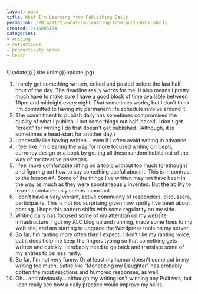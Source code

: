 ```yaml
---
layout: page
title: What I'm Learning from Publishing Daily
permalink: /2014/11/23/what-im-learning-from-publishing-daily
created: 1416805174
categories:
- writing
- reflections
- productivity hacks
- ceptr
---
```


![update]({{ site.urlimg}}update.jpg)

1. I rarely get something written, edited and posted before the last half-hour of the day.  The deadline really works for me. It also means I pretty much have to make sure I have a good block of time available between 10pm and midnight every night. That sometimes works, but I don't think I'm committed to having my permanent life schedule revolve around it.
2. The commitment to publish daily has sometimes compromised the quality of what I publish. I put some things out half-baked. I don't get "credit" for writing I do that doesn't get published. (Although, it is sometimes a head-start for another day.)
3. I generally like having written… even if I often avoid writing in advance.
4. I feel like I'm clearing the way for more focused writing on Ceptr, currency design or a book by getting all these random tidbits out of the way of my creative passages.
5. I feel more comfortable riffing on a topic without too much forethought and figuring out how to say something useful about it. This is in contrast to the lesson #4. Some of the things I've written may not have been in the way as much as they were spontaneously invented. But the ability to invent spontaneously seems important.
6. I don't have a very vibrant, active community of responders, discussers, participants. This is not too surprising given how spotty I've been about posting. I hope this pattern shifts with some regularity on my side.
7. Writing daily has focused some of my attention on my website infrastructure. I got my ALC blog up and running, made some fixes to my web site, and am starting to upgrade the Wordpress tools on my server.
8. So far, I'm ranting more often than I expect. I don't like my ranting voice, but it does help me keep the fingers typing so that something gets written and quickly. I probably need to go back and translate some of my entries to be less ranty.
9. So far, I'm not very funny. Or at least my humor doesn't come out in my writing too much. Satire like "Monetizing my Daughter" has probably gotten the most reactions and humored responses, as well.
10. Oh… and obviously… although my writing isn't winning any Pulitzers, but I can really see how a daily practice would improve my skills.
